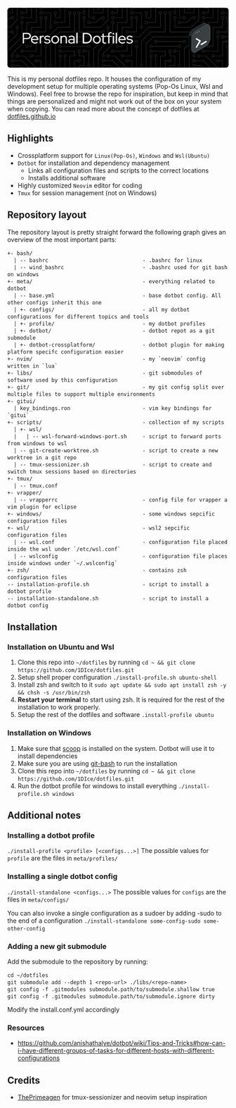![Banner](banner.png)

This is my personal dotfiles repo. It houses the configuration of my development setup for multiple operating systems (Pop-Os Linux, Wsl and Windows). Feel free to browse the repo for inspiration, but keep in mind that things are personalized and might not work out of the box on your system when copying.
You can read more about the concept of dotfiles at [dotfiles.github.io](https://dotfiles.github.io)

## Highlights
- Crossplatform support for `Linux(Pop-Os)`, `Windows` and `Wsl(Ubuntu)`
- `Dotbot` for installation and dependency management 
  - Links all configuration files and scripts to the correct locations
  - Installs additional software
- Highly customized `Neovim` editor for coding
- `Tmux` for session management (not on Windows)


## Repository layout
The repository layout is pretty straight forward the following graph gives an overview of the most important parts:

``` plain
+- bash/
  | -- bashrc                              - .bashrc for linux
  | -- wind_bashrc                         - .bashrc used for git bash on windows
+- meta/                                   - everything related to dotbot
  | -- base.yml                            - base dotbot config. All other configs inherit this one
  | +- configs/                            - all my dotbot configurations for different topics and tools
  | +- profile/                            - my dotbot profiles
  | +- dotbot/                             - dotbot repot as a git submodule
  | +- dotbot-crossplatform/               - dotbot plugin for making platform specifc configuration easier
+- nvim/                                   - my `neovim` config written in `lua`
+- libs/                                   - git submodules of software used by this configuration
+- git/                                    - my git config split over multiple files to support multiple environments
+- gitui/               
  | key_bindings.ron                       - vim key bindings for `gitui`
+- scripts/                                - collection of my scripts
  | +- wsl/
  |   | -- wsl-forward-windows-port.sh     - script to forward ports from windows to wsl
  | -- git-create-worktree.sh              - script to create a new worktree in a git repo
  | -- tmux-sessionizer.sh                 - script to create and switch tmux sessions based on directories
+- tmux/
  | -- tmux.conf
+- vrapper/ 
  | -- vrapperrc                           - config file for vrapper a vim plugin for eclipse
+- windows/                                - some windows sepcific configuration files
+- wsl/                                    - wsl2 sepcific configuration files
  | -- wsl.conf                            - configuration file placed inside the wsl under `/etc/wsl.conf`
  | -- wslconfig                           - configuration file places inside windows under `~/.wslconfig`
+- zsh/                                    - contains zsh configuration files
-- installation-profile.sh                 - script to install a dotbot profile
-- installation-standalone.sh              - script to install a dotbot config
```


## Installation

### Installation on Ubuntu and Wsl
1. Clone this repo into `~/dotfiles` by running `cd ~ && git clone https://github.com/1DIce/dotfiles.git`
2. Setup shell proper configuration `./install-profile.sh ubuntu-shell`
3. Install zsh and switch to it `sudo apt update && sudo apt install zsh -y && chsh -s /usr/bin/zsh`
4. **Restart your terminal** to start using zsh. It is required for the rest of the installation to work properly.
5. Setup the rest of the dotfiles and software `.install-profile ubuntu`

### Installation on Windows
1. Make sure that [scoop](scoop.sh) is installed on the system. Dotbot will use it to install dependencies
2. Make sure you are using [git-bash](https://gitforwindows.org/) to run the installation
3. Clone this repo into `~/dotfiles` by running `cd ~ && git clone https://github.com/1DIce/dotfiles.git`
4. Run the dotbot profile for windows to install everything `./install-profile.sh windows`

## Additional notes

### Installing a dotbot profile
`./install-profile <profile> [<configs...>]`
The possible values for `profile` are the files in `meta/profiles/`

### Installing a single dotbot config
`./install-standalone <configs...>`
The possible values for `configs` are the files in `meta/configs/`

You can also invoke a single configuration as a sudoer by adding -sudo to the end of a configuration
`./install-standalone some-config-sudo some-other-config`


### Adding a new git submodule
Add the submodule to the repository by running:
```
cd ~/dotfiles 
git submodule add --depth 1 <repo-url> ./libs/<repo-name>
git config -f .gitmodules submodule.path/to/submodule.shallow true
git config -f .gitmodules submodule.path/to/submodule.ignore dirty
```

Modify the install.conf.yml accordingly

### Resources
- https://github.com/anishathalye/dotbot/wiki/Tips-and-Tricks#how-can-i-have-different-groups-of-tasks-for-different-hosts-with-different-configurations

## Credits
- [ThePrimeagen](https://github.com/ThePrimeagen) for tmux-sessionizer and neovim setup inspiration
